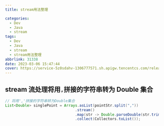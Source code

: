 ```yaml
---
title: stream用法整理

categories:
  - Dev
  - Java
  - stream
tags:
  - Dev
  - Java
  - stream
  - stream用法整理
abbrlink: 31338
date: 2023-03-06 15:47:44
cover: https://service-5z0sdahv-1306777571.sh.apigw.tencentcs.com/release/?uuid=e90460d10b374058b3ae023916c44af2
---
```


## stream 流处理将用`,`拼接的字符串转为 Double 集合

```java
// 将用','拼接的字符串转为Double集合
List<Double> singlePoint = Arrays.asList(pointStr.split(","))
                                .stream()
                                .map(str -> Double.parseDouble(str.trim()))
                                .collect(Collectors.toList());
```